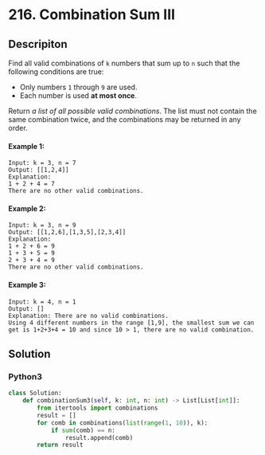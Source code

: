 # 216. Combination Sum III

## Descripiton
Find all valid combinations of `k` numbers that sum up to `n` such that the following conditions are true:

-   Only numbers `1` through `9` are used.
-   Each number is used **at most once**.

Return *a list of all possible valid combinations*. The list must not contain the same combination twice, and the combinations may be returned in any order.

#### Example 1:
```
Input: k = 3, n = 7
Output: [[1,2,4]]
Explanation:
1 + 2 + 4 = 7
There are no other valid combinations.
```

#### Example 2:
```
Input: k = 3, n = 9
Output: [[1,2,6],[1,3,5],[2,3,4]]
Explanation:
1 + 2 + 6 = 9
1 + 3 + 5 = 9
2 + 3 + 4 = 9
There are no other valid combinations.
```

#### Example 3:
```
Input: k = 4, n = 1
Output: []
Explanation: There are no valid combinations.
Using 4 different numbers in the range [1,9], the smallest sum we can get is 1+2+3+4 = 10 and since 10 > 1, there are no valid combination.
```


## Solution

### Python3
```python
class Solution:
    def combinationSum3(self, k: int, n: int) -> List[List[int]]:
        from itertools import combinations
        result = []
        for comb in combinations(list(range(1, 10)), k):
            if sum(comb) == n:
                result.append(comb)
        return result
```
